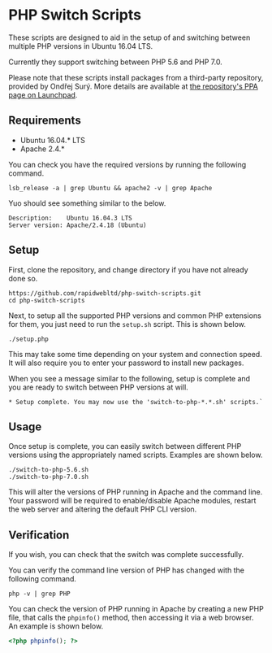 # PHP Switch Scripts

These scripts are designed to aid in the setup of and switching between multiple PHP versions in Ubuntu 16.04 LTS.

Currently they support switching between PHP 5.6 and PHP 7.0.

Please note that these scripts install packages from a third-party repository, provided by Ondřej Surý. More details are available at [the repository's PPA page on Launchpad](https://launchpad.net/~ondrej/+archive/ubuntu/php/).

## Requirements

* Ubuntu 16.04.* LTS
* Apache 2.4.*

You can check you have the required versions by running the following command.

```
lsb_release -a | grep Ubuntu && apache2 -v | grep Apache
```

Yuo should see something similar to the below.

```
Description:    Ubuntu 16.04.3 LTS
Server version: Apache/2.4.18 (Ubuntu)
```

## Setup

First, clone the repository, and change directory if you have not already done so.

```
https://github.com/rapidwebltd/php-switch-scripts.git
cd php-switch-scripts
```

Next, to setup all the supported PHP versions and common PHP extensions for them, you just need to run the `setup.sh` script. This is shown below.

```
./setup.php
```

This may take some time depending on your system and connection speed. It will also require you to enter your password to install new packages.

When you see a message similar to the following, setup is complete and you are ready to switch between PHP versions at will.

```
* Setup complete. You may now use the 'switch-to-php-*.*.sh' scripts.`
```

## Usage

Once setup is complete, you can easily switch between different PHP versions using the appropriately named scripts. Examples are shown below.

```
./switch-to-php-5.6.sh
./switch-to-php-7.0.sh
```

This will alter the versions of PHP running in Apache and the command line. Your password will be required to enable/disable Apache modules, restart the web server and altering the default PHP CLI version.

## Verification

If you wish, you can check that the switch was complete successfully.

You can verify the command line version of PHP has changed with the following command.

```
php -v | grep PHP
```

You can check the version of PHP running in Apache by creating a new PHP file, that calls the `phpinfo()` method, then accessing it via a web browser. An example is shown below.

```php
<?php phpinfo(); ?>
```

